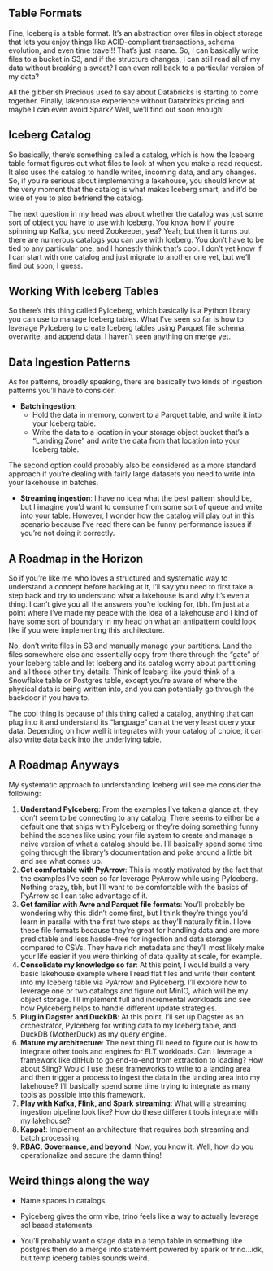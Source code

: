 ## Table Formats

Fine, Iceberg is a table format. It’s an abstraction over files in object storage that lets you enjoy things like ACID-compliant transactions, schema evolution, and even time travel!! That’s just insane. So, I can basically write files to a bucket in S3, and if the structure changes, I can still read all of my data without breaking a sweat? I can even roll back to a particular version of my data?

All the gibberish Precious used to say about Databricks is starting to come together. Finally, lakehouse experience without Databricks pricing and maybe I can even avoid Spark? Well, we’ll find out soon enough!

## Iceberg Catalog

So basically, there’s something called a catalog, which is how the Iceberg table format figures out what files to look at when you make a read request. It also uses the catalog to handle writes, incoming data, and any changes. So, if you’re serious about implementing a lakehouse, you should know at the very moment that the catalog is what makes Iceberg smart, and it’d be wise of you to also befriend the catalog.

The next question in my head was about whether the catalog was just some sort of object you have to use with Iceberg. You know how if you’re spinning up Kafka, you need Zookeeper, yea? Yeah, but then it turns out there are numerous catalogs you can use with Iceberg. You don’t have to be tied to any particular one, and I honestly think that’s cool. I don’t yet know if I can start with one catalog and just migrate to another one yet, but we’ll find out soon, I guess.

## Working With Iceberg Tables

So there’s this thing called PyIceberg, which basically is a Python library you can use to manage Iceberg tables. What I’ve seen so far is how to leverage PyIceberg to create Iceberg tables using Parquet file schema, overwrite, and append data. I haven’t seen anything on merge yet.

## Data Ingestion Patterns

As for patterns, broadly speaking, there are basically two kinds of ingestion patterns you’ll have to consider:

- **Batch ingestion**:
  - Hold the data in memory, convert to a Parquet table, and write it into your Iceberg table.
  - Write the data to a location in your storage object bucket that’s a “Landing Zone” and write the data from that location into your Iceberg table.

The second option could probably also be considered as a more standard approach if you’re dealing with fairly large datasets you need to write into your lakehouse in batches.

- **Streaming ingestion**:
  I have no idea what the best pattern should be, but I imagine you’d want to consume from some sort of queue and write into your table. However, I wonder how the catalog will play out in this scenario because I’ve read there can be funny performance issues if you’re not doing it correctly.

## A Roadmap in the Horizon

So if you’re like me who loves a structured and systematic way to understand a concept before hacking at it, I’ll say you need to first take a step back and try to understand what a lakehouse is and why it’s even a thing. I can’t give you all the answers you’re looking for, tbh. I’m just at a point where I’ve made my peace with the idea of a lakehouse and I kind of have some sort of boundary in my head on what an antipattern could look like if you were implementing this architecture.

No, don’t write files in S3 and manually manage your partitions. Land the files somewhere else and essentially copy from there through the “gate” of your Iceberg table and let Iceberg and its catalog worry about partitioning and all those other tiny details. Think of Iceberg like you’d think of a Snowflake table or Postgres table, except you’re aware of where the physical data is being written into, and you can potentially go through the backdoor if you have to.

The cool thing is because of this thing called a catalog, anything that can plug into it and understand its “language” can at the very least query your data. Depending on how well it integrates with your catalog of choice, it can also write data back into the underlying table.

## A Roadmap Anyways

My systematic approach to understanding Iceberg will see me consider the following:

1. **Understand PyIceberg**: From the examples I’ve taken a glance at, they don’t seem to be connecting to any catalog. There seems to either be a default one that ships with PyIceberg or they’re doing something funny behind the scenes like using your file system to create and manage a naive version of what a catalog should be. I’ll basically spend some time going through the library’s documentation and poke around a little bit and see what comes up.
2. **Get comfortable with PyArrow**: This is mostly motivated by the fact that the examples I’ve seen so far leverage PyArrow while using PyIceberg. Nothing crazy, tbh, but I’ll want to be comfortable with the basics of PyArrow so I can take advantage of it.
3. **Get familiar with Avro and Parquet file formats**: You’ll probably be wondering why this didn’t come first, but I think they’re things you’d learn in parallel with the first two steps as they’ll naturally fit in. I love these file formats because they’re great for handling data and are more predictable and less hassle-free for ingestion and data storage compared to CSVs. They have rich metadata and they’ll most likely make your life easier if you were thinking of data quality at scale, for example.
4. **Consolidate my knowledge so far**: At this point, I would build a very basic lakehouse example where I read flat files and write their content into my Iceberg table via PyArrow and PyIceberg. I’ll explore how to leverage one or two catalogs and figure out MinIO, which will be my object storage. I’ll implement full and incremental workloads and see how PyIceberg helps to handle different update strategies.
5. **Plug in Dagster and DuckDB**: At this point, I’ll set up Dagster as an orchestrator, PyIceberg for writing data to my Iceberg table, and DuckDB (MotherDuck) as my query engine.
6. **Mature my architecture**: The next thing I’ll need to figure out is how to integrate other tools and engines for ELT workloads. Can I leverage a framework like dltHub to go end-to-end from extraction to loading? How about Sling? Would I use these frameworks to write to a landing area and then trigger a process to ingest the data in the landing area into my lakehouse? I’ll basically spend some time trying to integrate as many tools as possible into this framework.
7. **Play with Kafka, Flink, and Spark streaming**: What will a streaming ingestion pipeline look like? How do these different tools integrate with my lakehouse?
8. **Kappa!**: Implement an architecture that requires both streaming and batch processing.
9. **RBAC, Governance, and beyond**: Now, you know it. Well, how do you operationalize and secure the damn thing!


## Weird things along the way

- Name spaces in catalogs

- Pyiceberg gives the orm vibe, trino feels like a way to actually leverage sql based statements

- You’ll probably want o stage data in a temp table in something like postgres then do a merge into statement powered by spark or trino...idk, but temp iceberg tables sounds weird.



